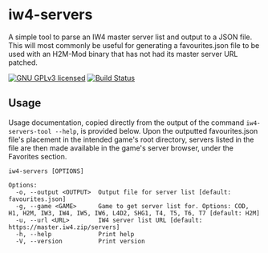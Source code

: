 # iw4-servers

A simple tool to parse an IW4 master server list and output to a JSON file. This will most commonly be useful for generating a favourites.json file to be used with an H2M-Mod binary that has not had its master server URL patched.

[![GNU GPLv3 licensed][gpl-badge]][gpl-url]
[![Build Status][actions-badge]][actions-url]

[gpl-badge]: https://img.shields.io/badge/License-GPLv3-blue.svg
[gpl-url]: https://github.com/amkillam/iw4-servers/blob/master/LICENSE
[actions-badge]: https://github.com/amkillam/iw4-servers/actions/workflows/ci.yml/badge.svg
[actions-url]: https://github.com/amkillam/iw4-servers/actions/workflows/ci.yml

## Usage

Usage documentation, copied directly from the output of the command `iw4-servers-tool --help`, is provided below. Upon the outputted favourites.json file's placement in the intended game's root directory, servers listed in the file are then made available in the game's server browser, under the Favorites section.

```
iw4-servers [OPTIONS]

Options:
  -o, --output <OUTPUT>  Output file for server list [default: favourites.json]
  -g, --game <GAME>      Game to get server list for. Options: COD, H1, H2M, IW3, IW4, IW5, IW6, L4D2, SHG1, T4, T5, T6, T7 [default: H2M]
  -u, --url <URL>        IW4 server list URL [default: https://master.iw4.zip/servers]
  -h, --help             Print help
  -V, --version          Print version
  ```


